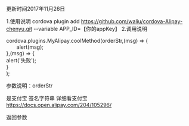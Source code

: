 更新时间2017年11月26日

1.使用说明
cordova plugin add https://github.com/waliu/cordova-Alipay-chenyu.git --variable APP_ID=【你的appKey】
2.调用说明

 cordova.plugins.MyAlipay.coolMethod(orderStr,(msg) => {
 <br>
        alert(msg);
         <br>
      },(msg) => {
       <br>
        alert('失败');
         <br>
      }
       <br>
    );
     <br>
    
 参数说明：orderStr
 
 是支付宝 签名字符串 详细看支付宝 https://docs.open.alipay.com/204/105296/
 
 返回参数
